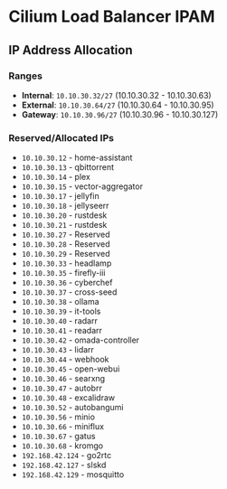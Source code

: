 # Cilium Load Balancer IPAM

## IP Address Allocation

### Ranges
- **Internal**: `10.10.30.32/27` (10.10.30.32 - 10.10.30.63)
- **External**: `10.10.30.64/27` (10.10.30.64 - 10.10.30.95)
- **Gateway**: `10.10.30.96/27` (10.10.30.96 - 10.10.30.127)

### Reserved/Allocated IPs
- `10.10.30.12` - home-assistant
- `10.10.30.13` - qbittorrent
- `10.10.30.14` - plex
- `10.10.30.15` - vector-aggregator
- `10.10.30.17` - jellyfin
- `10.10.30.18` - jellyseerr
- `10.10.30.20` - rustdesk
- `10.10.30.21` - rustdesk
- `10.10.30.27` - Reserved
- `10.10.30.28` - Reserved
- `10.10.30.29` - Reserved
- `10.10.30.33` - headlamp
- `10.10.30.35` - firefly-iii
- `10.10.30.36` - cyberchef
- `10.10.30.37` - cross-seed
- `10.10.30.38` - ollama
- `10.10.30.39` - it-tools
- `10.10.30.40` - radarr
- `10.10.30.41` - readarr
- `10.10.30.42` - omada-controller
- `10.10.30.43` - lidarr
- `10.10.30.44` - webhook
- `10.10.30.45` - open-webui
- `10.10.30.46` - searxng
- `10.10.30.47` - autobrr
- `10.10.30.48` - excalidraw
- `10.10.30.52` - autobangumi
- `10.10.30.56` - minio
- `10.10.30.66` - miniflux
- `10.10.30.67` - gatus
- `10.10.30.68` - kromgo
- `192.168.42.124` - go2rtc
- `192.168.42.127` - slskd
- `192.168.42.129` - mosquitto
